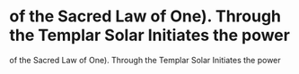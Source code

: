 # of the Sacred Law of One). Through the Templar Solar Initiates the power

of the Sacred Law of One). Through the Templar Solar Initiates the power